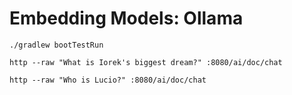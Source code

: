 # Embedding Models: Ollama

```shell
./gradlew bootTestRun
```

```shell
http --raw "What is Iorek's biggest dream?" :8080/ai/doc/chat
```

```shell
http --raw "Who is Lucio?" :8080/ai/doc/chat
```
